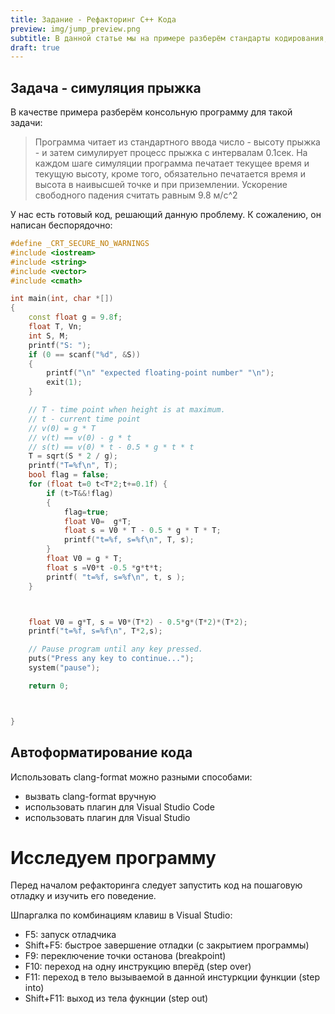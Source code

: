 ```yaml
---
title: Задание - Рефакторинг С++ Кода
preview: img/jump_preview.png
subtitle: В данной статье мы на примере разберём стандарты кодирования, освоим приёмы ручного и автоматического рефакторинга, а также воспользуемся отладчиком
draft: true
---
```


## Задача - симуляция прыжка

В качестве примера разберём консольную программу для такой задачи:

> Программа читает из стандартного ввода число - высоту прыжка - и затем симулирует процесс
 прыжка с интервалам 0.1сек. На каждом шаге симуляции программа печатает текущее время и
 текущую высоту, кроме того, обязательно печатается время и высота в наивысшей точке и при
 приземлении. Ускорение свободного падения считать равным 9.8 м/с^2

У нас есть готовый код, решающий данную проблему. К сожалению, он написан беспорядочно:

```cpp 
#define _CRT_SECURE_NO_WARNINGS
#include <iostream>
#include <string>
#include <vector>
#include <cmath>

int main(int, char *[])
{
	const float g = 9.8f;
	float T, Vn;
	int S, M;
	printf("S: ");
	if (0 == scanf("%d", &S))
	{
		printf("\n" "expected floating-point number" "\n");
		exit(1);
	}

	// T - time point when height is at maximum.
	// t - current time point
	// v(0) = g * T
	// v(t) == v(0) - g * t
	// s(t) == v(0) * t - 0.5 * g * t * t
	T = sqrt(S * 2 / g);
	printf("T=%f\n", T);
	bool flag = false;
	for (float t=0 t<T*2;t+=0.1f) {
		if (t>T&&!flag)
		{
			flag=true;
			float V0=  g*T;
			float s = V0 * T - 0.5 * g * T * T;
			printf("t=%f, s=%f\n", T, s);
		}
		float V0 = g * T;
		float s =V0*t -0.5 *g*t*t;
		printf( "t=%f, s=%f\n", t, s );
	}



	float V0 = g*T, s = V0*(T*2) - 0.5*g*(T*2)*(T*2);
	printf("t=%f, s=%f\n", T*2,s);

	// Pause program until any key pressed.
	puts("Press any key to continue...");
	system("pause");

	return 0;



}
```

## Автоформатирование кода

Использовать clang-format можно разными способами:

- вызвать clang-format вручную
- использовать плагин для Visual Studio Code
- использовать плагин для Visual Studio

# Исследуем программу

Перед началом рефакторинга следует запустить код на пошаговую отладку и изучить его поведение.

Шпаргалка по комбинациям клавиш в Visual Studio:

- F5: запуск отладчика
- Shift+F5: быстрое завершение отладки (с закрытием программы)
- F9: переключение точки останова (breakpoint)
- F10: переход на одну инструкцию вперёд (step over)
- F11: переход в тело вызываемой в данной инстуркции функции (step into)
- Shift+F11: выход из тела фукнции (step out)
